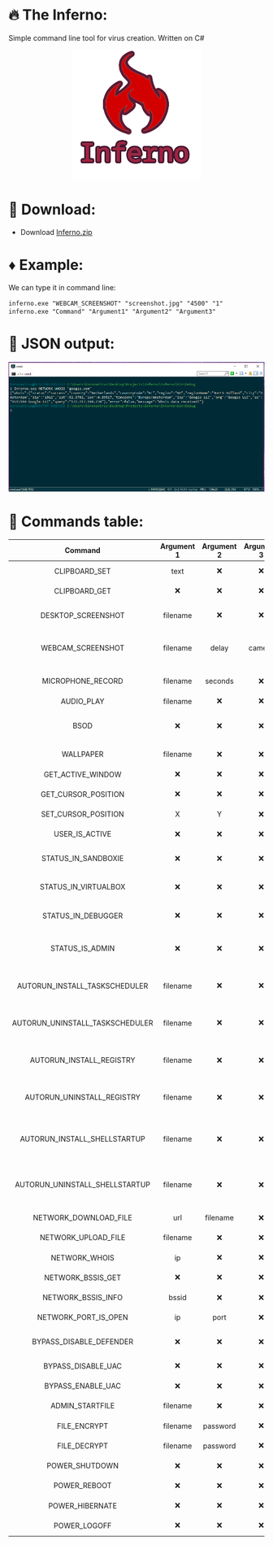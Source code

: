 # :fire: The Inferno:
Simple command line tool for virus creation. Written on C#

<p align="center">
  <img src="images/logo.png"/>
</p>

# :page_facing_up: Download:
* Download [Inferno.zip](https://raw.githubusercontent.com/LimerBoy/Inferno/master/bin/Inferno.zip)

# :diamonds: Example:
We can type it in command line:  
``` batch
inferno.exe "WEBCAM_SCREENSHOT" "screenshot.jpg" "4500" "1"
inferno.exe "Command" "Argument1" "Argument2" "Argument3"
```  

#  :mega: JSON output:
<p align="center">
  <img src="images/example.png"/>
</p>


# :book: Commands table:
| Command                           | Argument 1  | Argument 2  | Argument 3  | Description                       |
|:---------------------------------:|:-----------:|:-----------:|:-----------:|:---------------------------------:|
| CLIPBOARD_SET                     |    text     |    :x:      |     :x:     | Set text to clipboard             |
| CLIPBOARD_GET                     |    :x:      |    :x:      |     :x:     | Get text from clipboard           |
| DESKTOP_SCREENSHOT                |    filename |    :x:      |     :x:     | Create screenshot of desktop      |
| WEBCAM_SCREENSHOT                 |    filename |    delay    |     camera  | Create screenshot from webcamera  |
| MICROPHONE_RECORD                 |    filename |    seconds  |     :x:     | Record audio from microphone      |
| AUDIO_PLAY                        |    filename |    :x:      |     :x:     | Play .wav file                    |
| BSOD                              |    :x:      |    :x:      |     :x:     | Make windows screen of death      |
| WALLPAPER                         |    filename |    :x:      |     :x:     | Set image as wallpaper            |
| GET_ACTIVE_WINDOW                 |    :x:      |    :x:      |     :x:     | Get title of active window        |
| GET_CURSOR_POSITION               |    :x:      |    :x:      |     :x:     | Get cursor position (x, y)        |
| SET_CURSOR_POSITION               |     X       |     Y       |     :x:     | Set cursor position (x, y)        |
| USER_IS_ACTIVE                    |    :x:      |    :x:      |     :x:     | Check if user is active           |
| STATUS_IN_SANDBOXIE               |    :x:      |    :x:      |     :x:     | Check if program in SandBoxie     |
| STATUS_IN_VIRTUALBOX              |    :x:      |    :x:      |     :x:     | Check if program in VirtualBox    |
| STATUS_IN_DEBUGGER                |    :x:      |    :x:      |     :x:     | Check if program in Debugger      |
| STATUS_IS_ADMIN                   |    :x:      |    :x:      |     :x:     | Check if program running as admin |
| AUTORUN_INSTALL_TASKSCHEDULER     |    filename |    :x:      |     :x:     | Add file to startup. Method with TaskScheduler |
| AUTORUN_UNINSTALL_TASKSCHEDULER   |    filename |    :x:      |     :x:     | Remove file from startup. Method with TaskScheduler |
| AUTORUN_INSTALL_REGISTRY          |    filename |    :x:      |     :x:     | Add file to startup. Method with Registry |
| AUTORUN_UNINSTALL_REGISTRY        |    filename |    :x:      |     :x:     | Remove file from startup. Method with Registry |
| AUTORUN_INSTALL_SHELLSTARTUP      |    filename |    :x:      |     :x:     | Add file to startup. Method with startup directory |
| AUTORUN_UNINSTALL_SHELLSTARTUP    |    filename |    :x:      |     :x:     | Remove file from startup. Method with startup directory |
| NETWORK_DOWNLOAD_FILE             |    url      |    filename |     :x:     | Download file and save.     |
| NETWORK_UPLOAD_FILE               |    filename |    :x:      |     :x:     | Upload file to Anonfile.com |
| NETWORK_WHOIS                     |    ip       |    :x:      |     :x:     | Get ip information          |
| NETWORK_BSSIS_GET                 |    :x:      |    :x:      |     :x:     | Get router mac address      |
| NETWORK_BSSIS_INFO                |    bssid    |    :x:      |     :x:     | Get BSSID information       |
| NETWORK_PORT_IS_OPEN              |    ip       |    port     |     :x:     | Check if port is open       |
| BYPASS_DISABLE_DEFENDER           |    :x:      |    :x:      |     :x:     | Disable Windows Defender    |
| BYPASS_DISABLE_UAC                |    :x:      |    :x:      |     :x:     | Disable Windows UAC         |
| BYPASS_ENABLE_UAC                 |    :x:      |    :x:      |     :x:     | Enable  Windows UAC         |
| ADMIN_STARTFILE                   |    filename |    :x:      |     :x:     | Start file as admin         |
| FILE_ENCRYPT                      |    filename |    password |     :x:     | Encrypt file with key       |
| FILE_DECRYPT                      |    filename |    password |     :x:     | Decrypt file with key       |
| POWER_SHUTDOWN                    |    :x:      |    :x:      |     :x:     | Power off computer          |
| POWER_REBOOT                      |    :x:      |    :x:      |     :x:     | Restart computer            |
| POWER_HIBERNATE                   |    :x:      |    :x:      |     :x:     | Hibernate computer          |
| POWER_LOGOFF                      |    :x:      |    :x:      |     :x:     | Logoff computer             |

